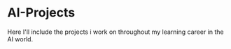 # AI-Projects

Here I'll include the projects i work on throughout my learning career
in the AI world.
